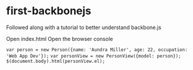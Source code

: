 # first-backbonejs
Followed along with a tutorial to better understand backbone.js

Open index.html
Open the browser console

`var person = new Person({name: 'Aundra Miller', age: 22, occupation: 'Web App Dev'});`
`var personView = new PersonView({model: person});`
`$(document.body).html(personView.el);`

